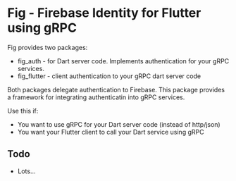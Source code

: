 # Fig - Firebase Identity for Flutter using gRPC

Fig provides two packages:

* fig_auth - for Dart server code. Implements authentication for your gRPC services.
* fig_flutter - client authentication to your gRPC dart server code

Both packages delegate authentication to Firebase. This package provides a framework
for integrating authenticatin into gRPC services. 

Use this if:
* You want to use gRPC for your Dart server code (instead of http/json)
* You want your Flutter client to call your Dart service using gRPC


## Todo

* Lots...


